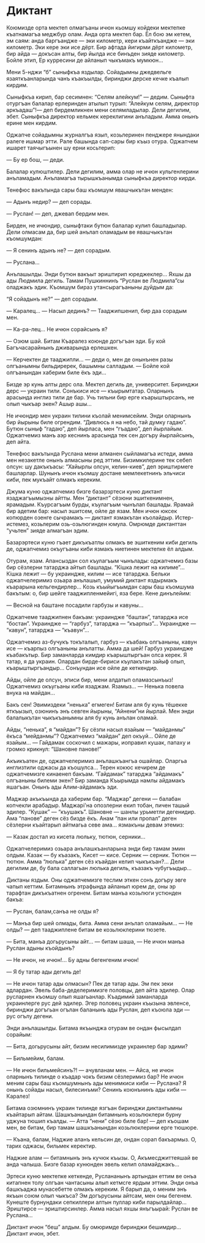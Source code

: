 # Диктант

Коюмизде орта мектеп олмагъаны ичюн кьомшу койдеки мектепке къатнамагъа меджбур олам.
Анда орта мектеп бар.
Ёл бою эм кетем, эм саям: анда баргъандже — эки километр, кери къайткъандже — эки километр.
Эки кере эки исе дёрт.
Бир афтада йигирми дёрт километр, бир айда — докъсан алты, бир йылда исе бинъден зияде километр.
Бойле этип, Ер курресини де айланып чыкъмакъ мумкюн...

Мени 5-нджи “б” сыныфкъа яздылар.
Сойадымны джедвельге язаяткъанларында чанъ къакъылды, биринджи дерске кечке къалып кирдим.

Сыныфкъа кирип, бар сесимнен: “Селям алейкум!” — дедим.
Сыныфта отургъан балалар ерлеринден атылып турып: “Алейкум селям, директор аркъадаш”!— деп бирдемликнен мени селямладылар.
Дели дегилим, эбет.
Сыныфкъа директор кельмек кереклигини анъладым.
Амма онынъ ерине мен кирдим.

Оджапче сойадымны журналгъа язып, козьлеринен пенджере янындаки ралеге ишмар этти.
Рале башында сап-сары бир къыз отура.
Оджапчем ишарет таячыгъынен шу ерни косьтерип:

— Бу ер бош, — деди.

Балалар кулюштилер.
Дели дегилим, амма олар не ичюн кульгенлерини анъламадым.
Анъламагъа тырышкъанымда сыныфкъа директор кирди.

Тенефюс вакътында сары баш къомшум явашчыкътан менден:

— Адынъ недир?
— деп сорады.

— Руслан!
— деп, джевап бердим мен.

Бирден, не ичюндир, сыныфтаки бутюн балалар кулип башладылар.
Дели олмасам да, бир шей анълап оламадым ве явашчыкътан къомшумдан:

— Я сенинъ адынъ не?
— деп сорадым.

— Руслана...

Анълашылды.
Энди бутюн вакъыт эриштирип юреджеклер...
Яхшы да ады Людмила дегиль.
Тамам Пушкиннинъ “Руслан ве Людмила”сы оладжакъ эдик.
Къомшум бираз утансырагъаныны дуйдым да:

“Я сойадынъ не?” — деп сорадым.

— Каралец...
— Насыл дединъ?
— Тааджипшенип, бир даа сорадым мен.

— Ка-ра-лец...
Не ичюн сорайсынъ я?

— Озюм шай.
Битам Къаралез коюнде догъгъан эди.
Бу кой Багъчасарайнынъ дживарында ерлешкен.

— Керчектен де тааджипли...
— деди о, мен де онынънен разы олгъанымны бильдиререк, башымны салладым.
— Бойле кой олгъанындан хаберим биле ёкъ эди...

Бизде эр кунь алты дерс ола.
Мектеп дегиль де, университет.
Биринджи дерс — украин тили.
Сонъкиси исе — къырымтатар.
Оларнынъ арасында инглиз тили де бар.
Учь тильни бир ерге къарыштырсанъ, не олып чыкъар экен?
Ашыр ашы...

Не ичюндир мен украин тилини къолай менимсейим.
Энди оларнынъ бир йырыны биле огрендим.
“Дивлюсь я на небо, тай думку гадаю”.
Бутюн сыныф “гадаю”, деп йырласа, мен “гъадаю”, деп йырлайым.
Оджапчемиз манъ аэр кеснинъ арасында тек сен догъру йырлайсынъ, деп айта.

Тенефюс вакътында Руслана мени алманен сыйламагъа истеди, амма мен незакетле онынъ алмасыны ред эттим.
Бизимкилерине тек себеп олсун: шу дакъкъасы: “Хайырлы олсун, келин-киев”, деп эриштирмеге башларлар.
Шунынъ ичюн къомшу достане мемлекетнинъ эльчиси киби, пек мукъайт олмакъ кереким.

Джума куню оджапчемиз бизге базарзртеси куню диктант язаджагъымызны айтты.
Мен “диктант” сёзюни эшиткенимнен, ярамадым.
Къурсагъым бурды, къулагъым чынълап башлады.
Ярамай бир адетим бар: насыл эшитсем, ойле де язам.
Мен ичюн юксек копюрден озенге сычрамакъ — диктант язмакътан къолайдыр.
Истер-истемез, козьлерим озь-озьлюгинден юмула.
Омрюмде диктанттан “учьтен” зияде алмагъан эдим.

Базарэртеси куню гъает дикъкъатлы олмакъ ве эшиткеним киби дегиль де, оджапчемиз окъугъаны киби язмакъ ниетинен мектепке ёл алдым.

Отурам, язам.
Апансыздан сол къулагъым чынълады: оджапчемиз базы бир сёзлерни татарджа айтып башлады.
“Кішка лежит на килиме”...
Кішка лежит — бу украиндже, килим — исе татарджа.
Бельки оджапчелеримиз озьара анълашып, умумий диктант яздырмакъ къарарына кельгендирлер...
Козь къыйыгъымдан сары баш къомшума бакътым: о, бир шейге тааджипленмейигі, яза бере.
Кене динълейим:

— Весной на баштане посадили гарбузы и кавуны...

Оджапчеме тааджипнен бакъам: украиндже “баштан”, татарджа исе “бостан”.
Украиндже — “гарбуз”, татарджа — “къарпыз”...
Украиндже — “кавун”, татарджа — “къавун”...

Оджапчемиз аз-бучукъ токъталып, гарбуз — къабакь олгъаныны, кавун исе — къарпыз олгъаныны анълатты.
Амма да шей!
Гарбуз украиндже къабакътыр.
Бир заманларда кимдир къарыштыргъан олса керек.
Я татар, я да украин.
Олардан бирде-бириси къулакътан зайыф олып, къарыштыргъандыр...
Сонъундан исе ойле де кеткендир.

Айды, ойле де олсун, эписи бир, мени алдатып оламазсынъыз!
Оджапчемиз окъугьаны киби язаджам.
Язамыз...
— Ненька повела внука на майдан...

Бакъ сен!
Эвимиздеки “ненька” егмеген!
Битам аля бу кунь тёшекке яткъызып, озюнинъ энъ севген йырыны, “Айнени”ни йырлай.
Мен энди балалыкътан чыкъкъанымны аля бу кунь анълан оламай.

Айды, “ненька”, я “майдан”?
Бу сёзпи насыл язайым — “майданмы” ёкъса “мейданмы”?
Оджапчемиз “майдан” деп окъуй...
Ойле де язайым...
— Гайдамак соскочил с мажары, иоправил кушак, папаху и громко крикнул: “Шановне панове!”

Акъикъатен де, оджапчелеримиз анълашкъангъа ошайлар.
Оларгьа инглизтили оджасы да къошулса...
Терен кокюс кечирем де оджапчемизге кинаенеп бакъам.
“Гайдамак” татарджа “айдамакъ” олгъаныны билеми экен?
Бир заманда Къырымда намлы айдамакъ яшагъан.
Онынъ ады Алим-айдамакъ эди.

Маджар акъкъында да хаберим бар.
“Маджар” дегени — балабан копчекли арабадыр.
Маджарі'на опозлерни екип тобан, пичен ташый эдилер.
“Кушак” — “къушакъ”.
Шановне — шанлы урьметли дегенидир.
Ама “панове” деген сёз бизде ёкъ.
Анам “пан или пропал” деген сёзлерни къайтарып айтмагьа севе ама... язмакъны девам этемиз:

— Казак достал из кисета люльку, тютюн, серники...

Оджапчелеримиз озьара анълашкъанларына энди бир тамам эмин олдым.
Казак — бу къазакъ, Кисет — кисе.
Серник — серник.
Тютюн — тютюн.
Амма “люлька” деген сёз къайдан келип чыкъкъан?...
Дели дегилим де, бу бала саллагьан люлька дегиль, къазакъ чубугъыдыр...

Диктаны яздым.
Оны оджапчемизге теслим эткен сонъ догъру эвге чапып кеттим.
Битамнынъ этрафында айланып юрем де, оны эр тарафтан дикъкъатнен огренем.
Битам манъа козьлюги устюнден бакъа:

— Руслан, балам,санъа не олды я?

— Манъа бир шей олмады, бита.
Амма сени анълап оламайым...
— Не олды?
— деп тааджиплене битам ве козьлюклерини тюзете.

— Бита, манъа догьрусыны айт...
— битам шаша, — Не ичюн манъа Руслан адыны къойдынъ?

— Не ичюн, не ичюн!...
Бу адны бегенгеним ичюн!

— Я бу татар ады дегиль де!

— Не ичюн татар ады олмасын?
Пек де татар ады.
Эм пек зеки адлардан.
Эвель баба-деделеримизге половцы, деп айта эдилер.
Олар русларнен къомшу олып яшагьанлар.
Къадимий заманларда украинлерге рус дей эдилер.
Эгер половец украин къызына эвленсе, биринджи догъгьан огълан баланынъ ады Руслан, деп къоюла эди — рус огълу дегени.

Энди анълашылды.
Битама якъынджа отурам ве ондан фысылдап сорайым:

— Бита, догьрусыны айт, бизим несилимизде украинлер бар эдими?

— Бильмейим, балам.

— Не ичюн бильмейсинъ?!
— ачувланам мен.
— Айса, не ичюн оларнынъ тилинде о къадар чокъ бизим сёзлеримиз бар?
Не ичюн меним сары баш къомшумнынъ ады менимкиси киби — Руслана?
Я онынъ сойады насыл, билесинъми?
Сенинъ коюнънинъ ады киби — Каралез!

Битама озюмнинъ украин тилинде язгъан биринджи диктантымны къайтарып айтам.
Шашкъанындан битамнынъ козьлюклери бурну уджуна тюшип къалды.
— Атта “нени” сёзю биле бар!
— деп къошам мен, ве битам, бир тамам шашкъанындан козьлюклерини ерге тюшюре.

— Къана, балам, Наджие аланъ кельсин де, ондан сорап бакъармыз.
О, тарих оджасы, бильмек керектир.

Наджие алам — битамнынъ энъ кучюк къызы.
О, Акъмесджиттеяшай ве анда чалыша.
Бизге базар кунюнден эвель келип оламайджакъ...

Эртеси куню мектепке кеткенде, Руслананынъ артындан еттим ве онъа китапнен толу олгъан чантасыны алып кетмсге ярдым эттим.
Энди онъа башкъаджа мунасебетте олмакъ кереким.
Я барып да, о меним энъ якъын союм олып чыкъса?
Эм догърусыны айтсам, мен оны бегенем.
Кунеште бурнундаки сепкиллери алтын пуллар киби парылдайлар...
Эриштирсе — эриштирсинлер.
Амма насыл яхшы янъгъырай: Руслан ве Руслана...

Диктант ичюн “беш” алдым.
Бу омюримде биринджи бешимдир...
Диктант ичюн, эбет.
